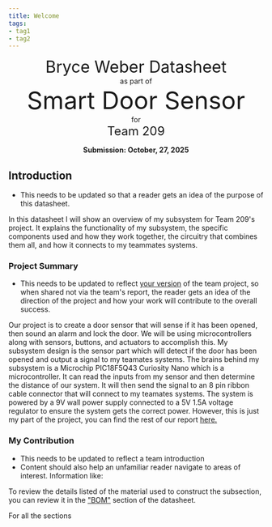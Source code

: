```yaml
---
title: Welcome
tags:
- tag1
- tag2
---
```

<center>
<font size= "6">Bryce Weber Datasheet</font><br>
as part of<br>
<font size= "8"> Smart Door Sensor</font><br>
for<br>
<font size= "5"> Team 209 </font><br>

**Submission: October, 27, 2025**
</center>

## Introduction

* This needs to be updated so that a reader gets an idea of the purpose of this datasheet.

In this datasheet I will show an overview of my subsystem for Team 209's project. It explains the functionality of my subsystem, the specific components used and how they work together, the circuitry that combines them all, and how it connects to my teammates systems. 


### Project Summary

* This needs to be updated to reflect <ins>your version</ins> of the team project, so when shared not via the team's report, the reader gets an idea of the direction of the project and how your work will contribute to the overall success.

Our project is to create a door sensor that will sense if it has been opened, then sound an alarm and lock the door. We will be using microcontrollers along with sensors, buttons, and actuators to accomplish this. My subsystem design is the sensor part which will detect if the door has been opened and output a signal to my teamates systems. The brains behind my subsystem is a Microchip PIC18F5Q43 Curiosity Nano which is a microcontroller. It can read the inputs from my sensor and then determine the distance of our system. It will then send the signal to an 8 pin ribbon cable connector that will connect to my teamates systems. The system is powered by a 9V wall power supply connected to a 5V 1.5A voltage regulator to ensure the system gets the correct power. However, this is just my part of the project, you can find the rest of our report [here.](https://asu-egr304-2025-f-209.github.io/)


### My Contribution

* This needs to be updated to reflect a team introduction
* Content should also help an unfamiliar reader navigate to areas of interest. Information like:

To review the details listed of the material used to construct the subsection, you can review it in the ["BOM"](https://embedded-systems-design.github.io/EGR304DataSheetTemplate/03-BOM/BOM/) section of the datasheet.

For all the sections
